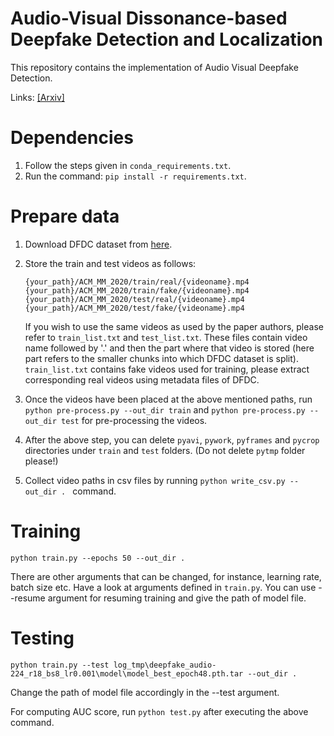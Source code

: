 # Audio-Visual Dissonance-based Deepfake Detection and Localization
This repository contains the implementation of Audio Visual Deepfake Detection.  
  
Links: [[Arxiv]](https://arxiv.org/pdf/2005.14405.pdf)  
  
# Dependencies
1) Follow the steps given in `conda_requirements.txt`.  
2) Run the command: `pip install -r requirements.txt`.  
  
# Prepare data
1) Download DFDC dataset from [here](https://www.kaggle.com/c/deepfake-detection-challenge/data). 
  
2) Store the train and test videos as follows:  

   ```
   {your_path}/ACM_MM_2020/train/real/{videoname}.mp4  
   {your_path}/ACM_MM_2020/train/fake/{videoname}.mp4  
   {your_path}/ACM_MM_2020/test/real/{videoname}.mp4  
   {your_path}/ACM_MM_2020/test/fake/{videoname}.mp4
   ```
  
   If you wish to use the same videos as used by the paper authors, please refer to `train_list.txt` and `test_list.txt`. These files contain video name followed by '.' and then the part where that video is stored (here part refers to the smaller chunks into which DFDC dataset is split). `train_list.txt` contains fake videos used for training, please extract corresponding real videos using metadata files of DFDC.  
  
3) Once the videos have been placed at the above mentioned paths, run `python pre-process.py --out_dir train` and `python pre-process.py --out_dir test` for pre-processing the videos.  
  
4) After the above step, you can delete `pyavi`, `pywork`, `pyframes` and `pycrop` directories under `train` and `test` folders. (Do not delete `pytmp` folder please!)  
  
5) Collect video paths in csv files by running `python write_csv.py --out_dir . ` command.  
  
# Training
```
python train.py --epochs 50 --out_dir .
```
There are other arguments that can be changed, for instance, learning rate, batch size etc. Have a look at arguments defined in `train.py`. You can use --resume argument for resuming training and give the path of model file.  
  
# Testing
```
python train.py --test log_tmp\deepfake_audio-224_r18_bs8_lr0.001\model\model_best_epoch48.pth.tar --out_dir .
```
Change the path of model file accordingly in the --test argument.  
  
For computing AUC score, run `python test.py` after executing the above command.  
  



